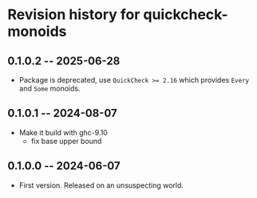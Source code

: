 # Revision history for quickcheck-monoids

## 0.1.0.2 -- 2025-06-28

* Package is deprecated, use `QuickCheck >= 2.16` which provides `Every` and
  `Some` monoids.

## 0.1.0.1 -- 2024-08-07

* Make it build with ghc-9.10
  * fix base upper bound

## 0.1.0.0 -- 2024-06-07

* First version. Released on an unsuspecting world.
